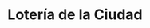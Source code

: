 ---
title: "Lotería de la Ciudad"
url: /ciudad-autonoma-de-buenos-aires/loteria-de-la-ciudad-alvarez-jonte-4/
shop: Lotterie
---